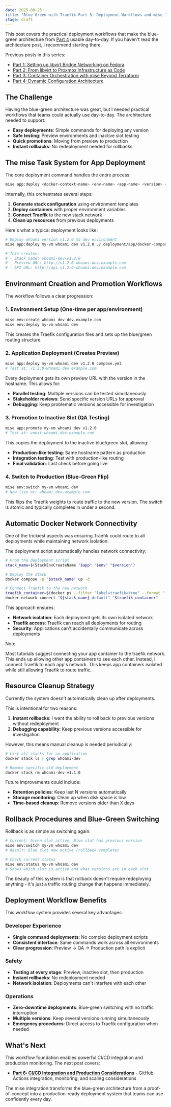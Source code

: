 ```yaml
---
date: 2025-08-25
title: "Blue Green with Traefik Part 5: Deployment Workflows and mise Integration"
stage: draft
---
```


This post covers the practical deployment workflows that make the blue-green architecture from [Part 4](/posts/2025-08-22-blue-green-with-traefik-part-4-architecture) usable day-to-day. If you haven't read the architecture post, I recommend starting there.

Previous posts in this series:
- [Part 1: Setting up libvirt Bridge Networking on Fedora](/posts/2025-08-02-blue-green-with-traefik-part-1-libvirt-networking)
- [Part 2: From libvirt to Proxmox Infrastructure as Code](/posts/2025-08-15-blue-green-with-traefik-part-2-proxmox-pivot)
- [Part 3: Container Orchestration with mise Beyond Terraform](/posts/2025-08-20-blue-green-with-traefik-part-3-container-orchestration)
- [Part 4: Dynamic Configuration Architecture](/posts/2025-08-22-blue-green-with-traefik-part-4-architecture)

## The Challenge

Having the blue-green architecture was great, but I needed practical workflows that teams could actually use day-to-day. The architecture needed to support:

- **Easy deployments**: Simple commands for deploying any version
- **Safe testing**: Preview environments and inactive slot testing
- **Quick promotions**: Moving from preview to production
- **Instant rollbacks**: No redeployment needed for rollbacks

## The mise Task System for App Deployment

The core deployment command handles the entire process:

```bash
mise app:deploy <docker-context-name> <env-name> <app-name> <version> <docker-compose-path>
```

Internally, this orchestrates several steps:

1. **Generate stack configuration** using environment templates
2. **Deploy containers** with proper environment variables
3. **Connect Traefik** to the new stack network
4. **Clean up resources** from previous deployments

Here's what a typical deployment looks like:

```bash
# Deploy whoami version v1.2.0 to dev environment
mise app:deploy my-vm whoami dev v1.2.0 ./.deployment/app/docker-compose.yml

# This creates:
# - Stack name: whoami-dev-v1.2.0
# - Preview URL: http://v1.2.0-whoami.dev.example.com
# - API URL: http://api.v1.2.0-whoami.dev.example.com
```

## Environment Creation and Promotion Workflows

The workflow follows a clear progression:

### 1. Environment Setup (One-time per app/environment)

```bash
mise env:create whoami dev dev.example.com
mise env:deploy my-vm whoami dev
```

This creates the Traefik configuration files and sets up the blue/green routing structure.

### 2. Application Deployment (Creates Preview)

```bash
mise app:deploy my-vm whoami dev v1.2.0 compose.yml
# Test at: v1.2.0-whoami.dev.example.com
```

Every deployment gets its own preview URL with the version in the hostname. This allows for:
- **Parallel testing**: Multiple versions can be tested simultaneously
- **Stakeholder reviews**: Send specific version URLs for approval
- **Debugging**: Keep problematic versions accessible for investigation

### 3. Promotion to Inactive Slot (QA Testing)

```bash
mise app:promote my-vm whoami dev v1.2.0
# Test at: vnext-whoami.dev.example.com
```

This copies the deployment to the inactive blue/green slot, allowing:
- **Production-like testing**: Same hostname pattern as production
- **Integration testing**: Test with production-like routing
- **Final validation**: Last check before going live

### 4. Switch to Production (Blue-Green Flip)

```bash
mise env:switch my-vm whoami dev
# Now live at: whoami.dev.example.com
```

This flips the Traefik weights to route traffic to the new version. The switch is atomic and typically completes in under a second.

## Automatic Docker Network Connectivity

One of the trickiest aspects was ensuring Traefik could route to all deployments while maintaining network isolation.

The deployment script automatically handles network connectivity:

```bash
# From the deployment script
stack_name=$(StackEnvCreateName "$app" "$env" "$version")

# Deploy the stack
docker compose -p "$stack_name" up -d

# Connect Traefik to the new network
traefik_container=$(docker ps --filter "label=traefik=true" --format "{{.Names}}")
docker network connect "${stack_name}_default" "$traefik_container"
```

This approach ensures:
- **Network isolation**: Each deployment gets its own isolated network
- **Traefik access**: Traefik can reach all deployments for routing
- **Security**: Applications can't accidentally communicate across deployments

> [!NOTE]
> Most tutorials suggest connecting your app container to the traefik network. This ends up allowing other app containers to see each other. Instead, I connect Traefik to each app's network. This keeps app containers isolated while still allowing Traefik to route traffic.

## Resource Cleanup Strategy

Currently the system doesn't automatically clean up after deployments.

This is intentional for two reasons:

1. **Instant rollbacks**: I want the ability to roll back to previous versions without redeployment
2. **Debugging capability**: Keep previous versions accessible for investigation

However, this means manual cleanup is needed periodically:

```bash
# List all stacks for an application
docker stack ls | grep whoami-dev

# Remove specific old deployment
docker stack rm whoami-dev-v1.1.0
```

Future improvements could include:
- **Retention policies**: Keep last N versions automatically
- **Storage monitoring**: Clean up when disk space is low
- **Time-based cleanup**: Remove versions older than X days

## Rollback Procedures and Blue-Green Switching

Rollback is as simple as switching again:

```bash
# Current: Green slot active, Blue slot has previous version
mise env:switch my-vm whoami dev
# Result: Blue slot now active (rollback complete)

# Check current status
mise env:status my-vm whoami dev
# Shows which slot is active and what versions are in each slot
```

The beauty of this system is that rollback doesn't require redeploying anything - it's just a traffic routing change that happens immediately.


## Deployment Workflow Benefits

This workflow system provides several key advantages:

### Developer Experience
- **Single command deployments**: No complex deployment scripts
- **Consistent interface**: Same commands work across all environments
- **Clear progression**: Preview → QA → Production path is explicit

### Safety
- **Testing at every stage**: Preview, inactive slot, then production
- **Instant rollbacks**: No redeployment needed
- **Network isolation**: Deployments can't interfere with each other

### Operations
- **Zero-downtime deployments**: Blue-green switching with no traffic interruption
- **Multiple versions**: Keep several versions running simultaneously
- **Emergency procedures**: Direct access to Traefik configuration when needed

## What's Next

This workflow foundation enables powerful CI/CD integration and production monitoring. The next post covers:

- **[Part 6: CI/CD Integration and Production Considerations](/posts/2025-09-01-blue-green-with-traefik-part-6-cicd-production)** - GitHub Actions integration, monitoring, and scaling considerations

The mise integration transforms the blue-green architecture from a proof-of-concept into a production-ready deployment system that teams can use confidently every day.